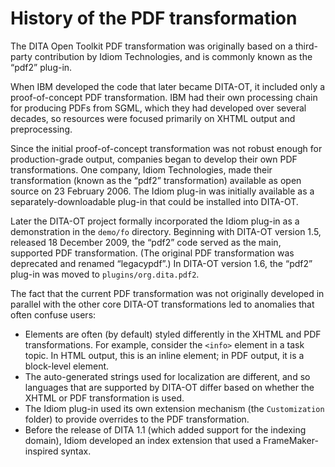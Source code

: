 # History of the PDF transformation

The DITA Open Toolkit PDF transformation was originally based on a third-party contribution by Idiom Technologies, and is commonly known as the “pdf2” plug-in.

When IBM developed the code that later became DITA-OT, it included only a proof-of-concept PDF transformation. IBM had their own processing chain for producing PDFs from SGML, which they had developed over several decades, so resources were focused primarily on XHTML output and preprocessing.

Since the initial proof-of-concept transformation was not robust enough for production-grade output, companies began to develop their own PDF transformations. One company, Idiom Technologies, made their transformation \(known as the “pdf2” transformation\) available as open source on 23 February 2006. The Idiom plug-in was initially available as a separately-downloadable plug-in that could be installed into DITA-OT.

Later the DITA-OT project formally incorporated the Idiom plug-in as a demonstration in the `demo/fo` directory. Beginning with DITA-OT version 1.5, released 18 December 2009, the “pdf2” code served as the main, supported PDF transformation. \(The original PDF transformation was deprecated and renamed “legacypdf”.\) In DITA-OT version 1.6, the “pdf2” plug-in was moved to `plugins/org.dita.pdf2`.

The fact that the current PDF transformation was not originally developed in parallel with the other core DITA-OT transformations led to anomalies that often confuse users:

-   Elements are often \(by default\) styled differently in the XHTML and PDF transformations. For example, consider the `<info>` element in a task topic. In HTML output, this is an inline element; in PDF output, it is a block-level element.
-   The auto-generated strings used for localization are different, and so languages that are supported by DITA-OT differ based on whether the XHTML or PDF transformation is used.
-   The Idiom plug-in used its own extension mechanism \(the `Customization` folder\) to provide overrides to the PDF transformation.
-   Before the release of DITA 1.1 \(which added support for the indexing domain\), Idiom developed an index extension that used a FrameMaker-inspired syntax.

